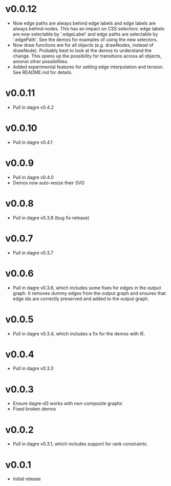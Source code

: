 v0.0.12
=======

* Now edge paths are always behind edge labels and edge labels are always
  behind nodes. This has an impact on CSS selectors: edge labels are now
  selectable by '.edgeLabel' and edge paths are selectable by '.edgePath'.
  See the demos for examples of using the new selectors.
* Now draw functions are for all objects (e.g. drawNodes, instead of drawNode).
  Probably best to look at the demos to understand the change. This opens up
  the possibility for transitions across all objects, amonst other possibilities.
* Added experimental features for setting edge interpolation and tension. See
  README.md for details.

v0.0.11
=======

* Pull in dagre v0.4.2

v0.0.10
=======

* Pull in dagre v0.4.1

v0.0.9
======

* Pull in dagre v0.4.0
* Demos now auto-resize their SVG

v0.0.8
======

* Pull in dagre v0.3.8 (bug fix release)

v0.0.7
======

* Pull in dagre v0.3.7

v0.0.6
======

* Pull in dagre v0.3.6, which includes some fixes for edges in the output
  graph. It removes dummy edges from the output graph and ensures that edge ids
  are correctly preserved and added to the output graph.

v0.0.5
======

* Pull in dagre v0.3.4, which includes a fix for the demos with IE.

v0.0.4
======

* Pull in dagre v0.3.3

v0.0.3
======

* Ensure dagre-d3 works with non-composite graphs
* Fixed broken demos

v0.0.2
======

* Pull in dagre v0.3.1, which includes support for rank constraints.

v0.0.1
======

* Initial release
